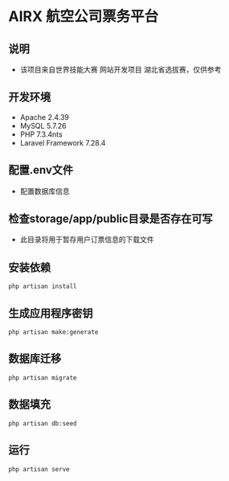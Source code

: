 # AIRX 航空公司票务平台
## 说明
* 该项目来自世界技能大赛 网站开发项目 湖北省选拔赛，仅供参考
## 开发环境
* Apache 2.4.39
* MySQL 5.7.26
* PHP 7.3.4nts
* Laravel Framework 7.28.4
## 配置.env文件
* 配置数据库信息
## 检查storage/app/public目录是否存在可写
* 此目录将用于暂存用户订票信息的下载文件
## 安装依赖
```shell script
php artisan install
```
## 生成应用程序密钥
```shell script
php artisan make:generate
```
## 数据库迁移
```shell script
php artisan migrate
```
## 数据填充
```shell script
php artisan db:seed
```
## 运行
```shell script
php artisan serve
```
